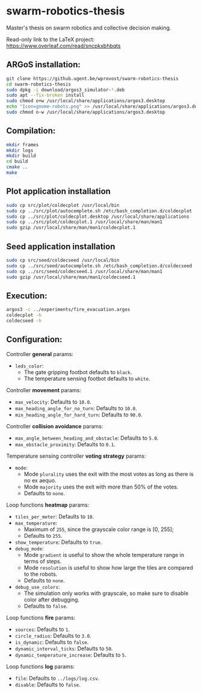 # swarm-robotics-thesis
Master's thesis on swarm robotics and collective decision making.

Read-only link to the LaTeX project: https://www.overleaf.com/read/sncpkxbhbqts

## ARGoS installation:
```bash
git clone https://github.ugent.be/wprovost/swarm-robotics-thesis
cd swarm-robotics-thesis
sudo dpkg -i download/argos3_simulator-*.deb
sudo apt --fix-broken install
sudo chmod o+w /usr/local/share/applications/argos3.desktop
echo "Icon=gnome-robots.png" >> /usr/local/share/applications/argos3.desktop
sudo chmod o-w /usr/local/share/applications/argos3.desktop
```

## Compilation:
```bash
mkdir frames
mkdir logs
mkdir build
cd build
cmake ..
make
```

## Plot application installation
```bash
sudo cp src/plot/coldecplot /usr/local/bin
sudo cp ../src/plot/autocomplete.sh /etc/bash_completion.d/coldecplot
sudo cp ../src/plot/coldecplot.desktop /usr/local/share/applications
sudo cp ../src/plot/coldecplot.1 /usr/local/share/man/man1
sudo gzip /usr/local/share/man/man1/coldecplot.1
```

## Seed application installation
```bash
sudo cp src/seed/coldecseed /usr/local/bin
sudo cp ../src/seed/autocomplete.sh /etc/bash_completion.d/coldecseed
sudo cp ../src/seed/coldecseed.1 /usr/local/share/man/man1
sudo gzip /usr/local/share/man/man1/coldecseed.1
```

## Execution:
```bash
argos3 -c ../experiments/fire_evacuation.argos
coldecplot -h
coldecseed -h
```

## Configuration:
Controller **general** params:
* `leds_color`:
  * The gate gripping footbot defaults to `black`.
  * The temperature sensing footbot defaults to `white`.

Controller **movement** params:
* `max_velocity`: Defaults to `10.0`.
* `max_heading_angle_for_no_turn`: Defaults to `10.0`.
* `min_heading_angle_for_hard_turn`: Defaults to `90.0`.

Controller **collision avoidance** params:
* `max_angle_between_heading_and_obstacle`: Defaults to `5.0`.
* `max_obstacle_proximity`: Defaults to `0.1`.

Temperature sensing controller **voting strategy** params:
* `mode`:
  * Mode `plurality` uses the exit with the most votes as long as there is no ex aequo.
  * Mode `majority` uses the exit with more than 50% of the votes.
  * Defaults to `none`.

Loop functions **heatmap** params:
* `tiles_per_meter`: Defaults to `10`.
* `max_temperature`:
  * Maximum of `255`, since the grayscale color range is [0, 255];
  * Defaults to `255`.
* `show_temperature`: Defaults to `true`.
* `debug_mode`:
  * Mode `gradient` is useful to show the whole temperature range in terms of steps.
  * Mode `resolution` is useful to show how large the tiles are compared to the robots.
  * Defaults to `none`.
* `debug_use_colors`:
  * The simulation only works with grayscale, so make sure to disable color after debugging.
  * Defaults to `false`.

Loop functions **fire** params:
* `sources`: Defaults to `1`.
* `circle_radius`: Defaults to `3.0`.
* `is_dynamic`: Defaults to `false`.
* `dynamic_interval_ticks`: Defaults to `50`.
* `dynamic_temperature_increase`: Defaults to `5`.

Loop functions **log** params:
* `file`: Defaults to `../logs/log.csv`.
* `disable`: Defaults to `false`.